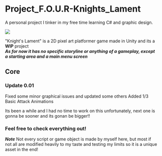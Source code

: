 # Project_F.O.U.R-Knights_Lament
A personal project I tinker in my free time learning C# and graphic design.

![](Images/Title.png)

"Knight's Lament" is a 2D pixel art platformer game made in Unity and its a **WIP** project <br>
***As for now it has no specific storyline or anything of a gameplay, except a starting area and a main menu screen*** <br>

## Core
### Update 0.01 <br>
Fixed some minor graphical issues and updated some others
Added 1/3 Basic Attack Animations

Its been a while and I had no time to work on this unfortunately, next one is gonna be sooner and its gonan be bigger!! <br>

### Feel free to check everything out!
***Note***
Not every script or game object is made by myself here, but most if not all are modified heavily to my taste and testing my limits so it is a unique asset in the end!
